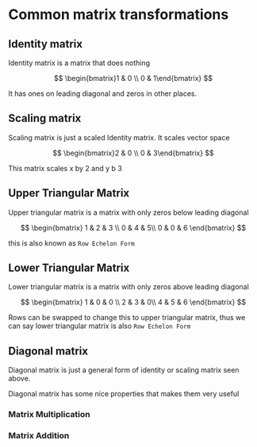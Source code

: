 # Common matrix transformations

## Identity matrix

Identity matrix is a matrix that does nothing

$$
\begin{bmatrix}1 & 0 \\
0 & 1\end{bmatrix}
$$

It has ones on leading diagonal and zeros in other places.


## Scaling matrix

Scaling matrix is just a scaled Identity matrix. It scales vector space

$$
\begin{bmatrix}2 & 0 \\
0 & 3\end{bmatrix}
$$

This matrix scales x by 2 and y b 3

## Upper Triangular Matrix

Upper triangular matrix is a matrix with only zeros below leading diagonal

$$
\begin{bmatrix} 1 & 2 & 3 \\
0 & 4 & 5\\
0 & 0 & 6 \end{bmatrix}
$$

this is also known as `Row Echelon Form`

## Lower Triangular Matrix

Lower triangular matrix is a matrix with only zeros above leading diagonal

$$
\begin{bmatrix} 1 & 0 & 0 \\
2 & 3 & 0\\
4 & 5 & 6 \end{bmatrix}
$$

Rows can be swapped to change this to upper triangular matrix, thus we can say lower triangular matrix is also `Row Echelon Form`

## Diagonal matrix

Diagonal matrix is just a general form of identity or scaling matrix seen above.

Diagonal matrix has some nice properties that makes them very useful

### Matrix Multiplication

### Matrix Addition
